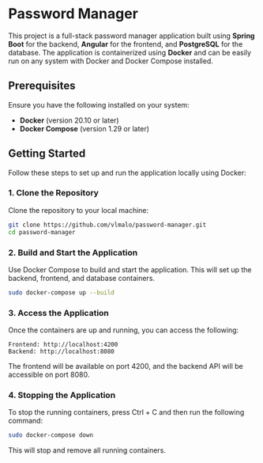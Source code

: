 # Password Manager

This project is a full-stack password manager application built using **Spring Boot** for the backend, **Angular** for the frontend, and **PostgreSQL** for the database. The application is containerized using **Docker** and can be easily run on any system with Docker and Docker Compose installed.

## Prerequisites

Ensure you have the following installed on your system:

- **Docker** (version 20.10 or later)
- **Docker Compose** (version 1.29 or later)

## Getting Started

Follow these steps to set up and run the application locally using Docker:

### 1. Clone the Repository

Clone the repository to your local machine:

```bash
git clone https://github.com/vlmalo/password-manager.git
cd password-manager
```

### 2. Build and Start the Application

Use Docker Compose to build and start the application. This will set up the backend, frontend, and database containers.
```bash
sudo docker-compose up --build
```
### 3. Access the Application

Once the containers are up and running, you can access the following:

    Frontend: http://localhost:4200
    Backend: http://localhost:8080

The frontend will be available on port 4200, and the backend API will be accessible on port 8080.
### 4. Stopping the Application

To stop the running containers, press Ctrl + C and then run the following command:
```bash
sudo docker-compose down
```
This will stop and remove all running containers.